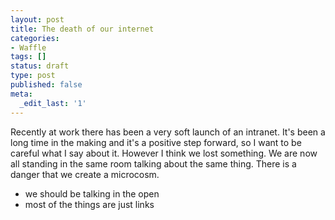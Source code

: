 ```yaml
---
layout: post
title: The death of our internet
categories:
- Waffle
tags: []
status: draft
type: post
published: false
meta:
  _edit_last: '1'
---
```

<p>Recently at work there has been a very soft launch of an intranet. It's been a long time in the making and it's a positive step forward, so I want to be careful what I say about it. However I think we lost something. We are now all standing in the same room talking about the same thing. There is a danger that we create a microcosm.</p>

<ul>
<li>we should be talking in the open</li>
<li>most of the things are just links </li>
</ul>
